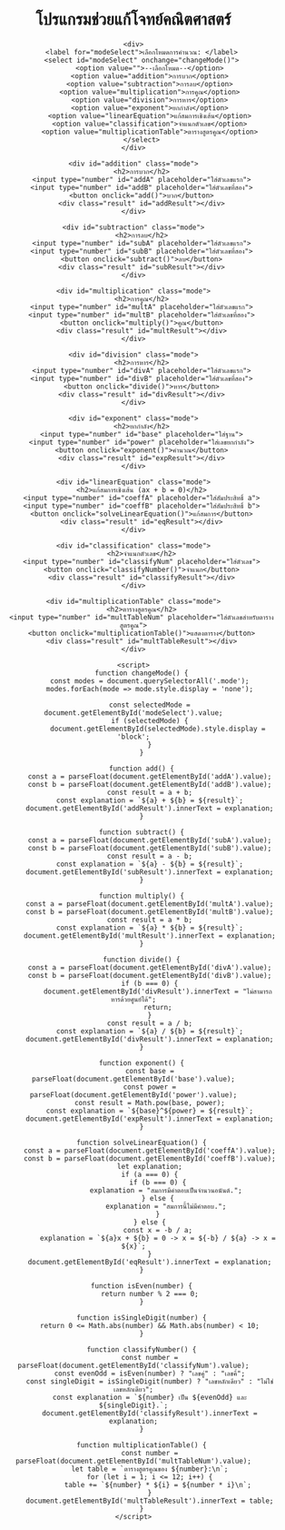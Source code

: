 <!DOCTYPE html>
<html lang="th">
<head>
    <meta charset="UTF-8">
    <meta name="viewport" content="width=device-width, initial-scale=1.0">
    <title>โปรแกรมช่วยแก้โจทย์คณิตศาสตร์</title>
    <style>
        body {
            font-family: Arial, sans-serif;
            text-align: center;
            padding: 20px;
        }
        .result {
            margin-top: 20px;
        }
        input, button {
            margin-top: 10px;
        }
        .mode {
            display: none;
        }
    </style>
</head>
<body>
    <h1>โปรแกรมช่วยแก้โจทย์คณิตศาสตร์</h1>

    <div>
        <label for="modeSelect">เลือกโหมดการคำนวณ: </label>
        <select id="modeSelect" onchange="changeMode()">
            <option value="">--เลือกโหมด--</option>
            <option value="addition">การบวก</option>
            <option value="subtraction">การลบ</option>
            <option value="multiplication">การคูณ</option>
            <option value="division">การหาร</option>
            <option value="exponent">ยกกำลัง</option>
            <option value="linearEquation">แก้สมการเชิงเส้น</option>
            <option value="classification">จำแนกตัวเลข</option>
            <option value="multiplicationTable">ตารางสูตรคูณ</option>
        </select>
    </div>

    <div id="addition" class="mode">
        <h2>การบวก</h2>
        <input type="number" id="addA" placeholder="ใส่ตัวเลขแรก">
        <input type="number" id="addB" placeholder="ใส่ตัวเลขที่สอง">
        <button onclick="add()">บวก</button>
        <div class="result" id="addResult"></div>
    </div>

    <div id="subtraction" class="mode">
        <h2>การลบ</h2>
        <input type="number" id="subA" placeholder="ใส่ตัวเลขแรก">
        <input type="number" id="subB" placeholder="ใส่ตัวเลขที่สอง">
        <button onclick="subtract()">ลบ</button>
        <div class="result" id="subResult"></div>
    </div>

    <div id="multiplication" class="mode">
        <h2>การคูณ</h2>
        <input type="number" id="multA" placeholder="ใส่ตัวเลขแรก">
        <input type="number" id="multB" placeholder="ใส่ตัวเลขที่สอง">
        <button onclick="multiply()">คูณ</button>
        <div class="result" id="multResult"></div>
    </div>

    <div id="division" class="mode">
        <h2>การหาร</h2>
        <input type="number" id="divA" placeholder="ใส่ตัวเลขแรก">
        <input type="number" id="divB" placeholder="ใส่ตัวเลขที่สอง">
        <button onclick="divide()">หาร</button>
        <div class="result" id="divResult"></div>
    </div>

    <div id="exponent" class="mode">
        <h2>ยกกำลัง</h2>
        <input type="number" id="base" placeholder="ใส่ฐาน">
        <input type="number" id="power" placeholder="ใส่เลขยกกำลัง">
        <button onclick="exponent()">คำนวณ</button>
        <div class="result" id="expResult"></div>
    </div>

    <div id="linearEquation" class="mode">
        <h2>แก้สมการเชิงเส้น (ax + b = 0)</h2>
        <input type="number" id="coeffA" placeholder="ใส่สัมประสิทธิ์ a">
        <input type="number" id="coeffB" placeholder="ใส่สัมประสิทธิ์ b">
        <button onclick="solveLinearEquation()">แก้สมการ</button>
        <div class="result" id="eqResult"></div>
    </div>

    <div id="classification" class="mode">
        <h2>จำแนกตัวเลข</h2>
        <input type="number" id="classifyNum" placeholder="ใส่ตัวเลข">
        <button onclick="classifyNumber()">จำแนก</button>
        <div class="result" id="classifyResult"></div>
    </div>

    <div id="multiplicationTable" class="mode">
        <h2>ตารางสูตรคูณ</h2>
        <input type="number" id="multTableNum" placeholder="ใส่ตัวเลขสำหรับตารางสูตรคูณ">
        <button onclick="multiplicationTable()">แสดงตาราง</button>
        <div class="result" id="multTableResult"></div>
    </div>

    <script>
        function changeMode() {
            const modes = document.querySelectorAll('.mode');
            modes.forEach(mode => mode.style.display = 'none');
            
            const selectedMode = document.getElementById('modeSelect').value;
            if (selectedMode) {
                document.getElementById(selectedMode).style.display = 'block';
            }
        }

        function add() {
            const a = parseFloat(document.getElementById('addA').value);
            const b = parseFloat(document.getElementById('addB').value);
            const result = a + b;
            const explanation = `${a} + ${b} = ${result}`;
            document.getElementById('addResult').innerText = explanation;
        }

        function subtract() {
            const a = parseFloat(document.getElementById('subA').value);
            const b = parseFloat(document.getElementById('subB').value);
            const result = a - b;
            const explanation = `${a} - ${b} = ${result}`;
            document.getElementById('subResult').innerText = explanation;
        }

        function multiply() {
            const a = parseFloat(document.getElementById('multA').value);
            const b = parseFloat(document.getElementById('multB').value);
            const result = a * b;
            const explanation = `${a} * ${b} = ${result}`;
            document.getElementById('multResult').innerText = explanation;
        }

        function divide() {
            const a = parseFloat(document.getElementById('divA').value);
            const b = parseFloat(document.getElementById('divB').value);
            if (b === 0) {
                document.getElementById('divResult').innerText = "ไม่สามารถหารด้วยศูนย์ได้";
                return;
            }
            const result = a / b;
            const explanation = `${a} / ${b} = ${result}`;
            document.getElementById('divResult').innerText = explanation;
        }

        function exponent() {
            const base = parseFloat(document.getElementById('base').value);
            const power = parseFloat(document.getElementById('power').value);
            const result = Math.pow(base, power);
            const explanation = `${base}^${power} = ${result}`;
            document.getElementById('expResult').innerText = explanation;
        }

        function solveLinearEquation() {
            const a = parseFloat(document.getElementById('coeffA').value);
            const b = parseFloat(document.getElementById('coeffB').value);
            let explanation;
            if (a === 0) {
                if (b === 0) {
                    explanation = "สมการมีคำตอบเป็นจำนวนอนันต์.";
                } else {
                    explanation = "สมการนี้ไม่มีคำตอบ.";
                }
            } else {
                const x = -b / a;
                explanation = `${a}x + ${b} = 0 -> x = ${-b} / ${a} -> x = ${x}`;
            }
            document.getElementById('eqResult').innerText = explanation;
        }

        function isEven(number) {
            return number % 2 === 0;
        }

        function isSingleDigit(number) {
            return 0 <= Math.abs(number) && Math.abs(number) < 10;
        }

        function classifyNumber() {
            const number = parseFloat(document.getElementById('classifyNum').value);
            const evenOdd = isEven(number) ? "เลขคู่" : "เลขคี่";
            const singleDigit = isSingleDigit(number) ? "เลขหลักเดียว" : "ไม่ใช่เลขหลักเดียว";
            const explanation = `${number} เป็น ${evenOdd} และ ${singleDigit}.`;
            document.getElementById('classifyResult').innerText = explanation;
        }

        function multiplicationTable() {
            const number = parseFloat(document.getElementById('multTableNum').value);
            let table = `ตารางสูตรคูณของ ${number}:\n`;
            for (let i = 1; i <= 12; i++) {
                table += `${number} * ${i} = ${number * i}\n`;
            }
            document.getElementById('multTableResult').innerText = table;
        }
    </script>
</body>
</html>
